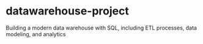 # datawarehouse-project
Building a modern data warehouse with SQL, including ETL processes, data modeling, and analytics
